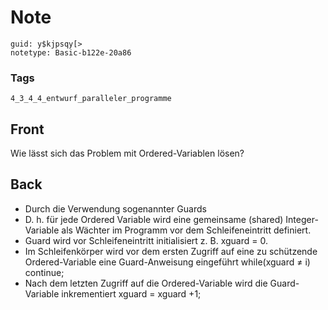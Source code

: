 # Note
```
guid: y$kjpsqy[>
notetype: Basic-b122e-20a86
```

### Tags
```
4_3_4_4_entwurf_paralleler_programme
```

## Front
Wie lässt sich das Problem mit Ordered-Variablen lösen?

## Back
<ul>
  <li>Durch die Verwendung sogenannter Guards
  <li>D. h. für jede Ordered Variable wird eine gemeinsame (shared)
  Integer-Variable als Wächter im Programm vor dem
  Schleifeneintritt definiert.
  <li>Guard wird vor Schleifeneintritt initialisiert z. B. xguard =
  0.
  <li>Im Schleifenkörper wird vor dem ersten Zugriff auf eine zu
  schützende Ordered-Variable eine Guard-Anweisung eingeführt
  while(xguard ≠ i) continue;
  <li>Nach dem letzten Zugriff auf die Ordered-Variable wird die
  Guard-Variable inkrementiert xguard = xguard +1;
</ul>
